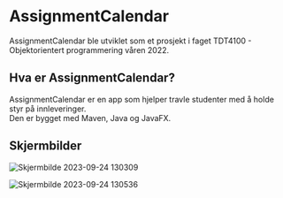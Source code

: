 # AssignmentCalendar

AssignmentCalendar ble utviklet som et prosjekt i faget TDT4100 - Objektorientert programmering våren 2022.  

## Hva er AssignmentCalendar?

AssignmentCalendar er en app som hjelper travle studenter med å holde styr på innleveringer.  
Den er bygget med Maven, Java og JavaFX.

## Skjermbilder

![Skjermbilde 2023-09-24 130309](https://github.com/andreaslhjulstad/assignment-calendar/assets/124878761/cefb0b51-608f-4715-a518-898bd5814d32)

![Skjermbilde 2023-09-24 130536](https://github.com/andreaslhjulstad/assignment-calendar/assets/124878761/820674b9-3c62-4532-a995-2c311eab5301)

